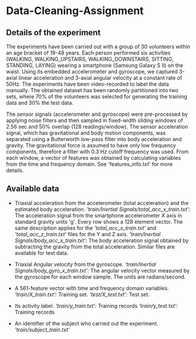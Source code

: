 # Data-Cleaning-Assignment
## Details of the experiment
The experiments have been carried out with a group of 30 volunteers within an age bracket of 19-48 years. Each person performed six activities (WALKING, WALKING_UPSTAIRS, WALKING_DOWNSTAIRS, SITTING, STANDING, LAYING) wearing a smartphone (Samsung Galaxy S II) on the waist. Using its embedded accelerometer and gyroscope, we captured 3-axial linear acceleration and 3-axial angular velocity at a constant rate of 50Hz. The experiments have been video-recorded to label the data manually. The obtained dataset has been randomly partitioned into two sets, where 70% of the volunteers was selected for generating the training data and 30% the test data. 

The sensor signals (accelerometer and gyroscope) were pre-processed by applying noise filters and then sampled in fixed-width sliding windows of 2.56 sec and 50% overlap (128 readings/window). The sensor acceleration signal, which has gravitational and body motion components, was separated using a Butterworth low-pass filter into body acceleration and gravity. The gravitational force is assumed to have only low frequency components, therefore a filter with 0.3 Hz cutoff frequency was used. From each window, a vector of features was obtained by calculating variables from the time and frequency domain. See 'features_info.txt' for more details. 

## Available data

* Triaxial acceleration from the accelerometer (total acceleration) and the estimated body acceleration.
*'train/Inertial Signals/total_acc_x_train.txt':* The acceleration signal from the smartphone accelerometer X axis in standard gravity units 'g'. Every row shows a 128 element vector. The same description applies for the *'total_acc_x_train.txt'* and *'total_acc_z_train.txt'* files for the Y and Z axis.
*'train/Inertial Signals/body_acc_x_train.txt':* The body acceleration signal obtained by subtracting the gravity from the total acceleration.
Similar files are available for test data.

* Triaxial Angular velocity from the gyroscope. 
*'train/Inertial Signals/body_gyro_x_train.txt':* The angular velocity vector measured by the gyroscope for each window sample. The units are radians/second. 
* A 561-feature vector with time and frequency domain variables. 
*'train/X_train.txt':* Training set.
*'test/X_test.txt':* Test set.
* Its activity label. 
*'train/y_train.txt':* Training records
*'train/y_test.txt':* Training records

* An identifier of the subject who carried out the experiment.
*'train/subject_train.txt'*
